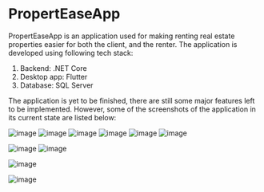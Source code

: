 # PropertEaseApp
PropertEaseApp is an application used for making renting real estate properties easier for both the client, and the renter. 
The application is developed using following tech stack: 
   1. Backend: .NET Core
   2. Desktop app: Flutter
   3. Database: SQL Server

The application is yet to be finished, there are still some major features left to be implemented. However, some of the screenshots of the application in its current state are listed below:

![image](https://github.com/admir-ljevo/PropertEaseApp/assets/82807221/cdad422e-02fd-4273-966f-98a70bcd0fbe)
![image](https://github.com/admir-ljevo/PropertEaseApp/assets/82807221/13ffbac0-8985-4812-a98a-19f948adbfe8)
![image](https://github.com/admir-ljevo/PropertEaseApp/assets/82807221/a7bfb8c6-a91f-435b-8b6d-f9cb4251bf80)
![image](https://github.com/admir-ljevo/PropertEaseApp/assets/82807221/28082332-0cd7-4eac-9296-d9b545f63a7f)
![image](https://github.com/admir-ljevo/PropertEaseApp/assets/82807221/799441d9-bb0c-4636-9a8b-1c5ca6e70dfa)
![image](https://github.com/admir-ljevo/PropertEaseApp/assets/82807221/770dbf0f-4501-4205-805f-cf824c6a0673)

![image](https://github.com/admir-ljevo/PropertEaseApp/assets/82807221/d27915ff-8f34-47c6-8639-1b95eedaed5a)
![image](https://github.com/admir-ljevo/PropertEaseApp/assets/82807221/cb94c4fc-b75a-4950-a2a3-8eceef42e8c2)

![image](https://github.com/admir-ljevo/PropertEaseApp/assets/82807221/b349e206-b8c1-4b79-8b42-9b7fa3450861)


![image](https://github.com/admir-ljevo/PropertEaseApp/assets/82807221/84721b4f-2214-4598-aa71-06153d3fc7ba)

